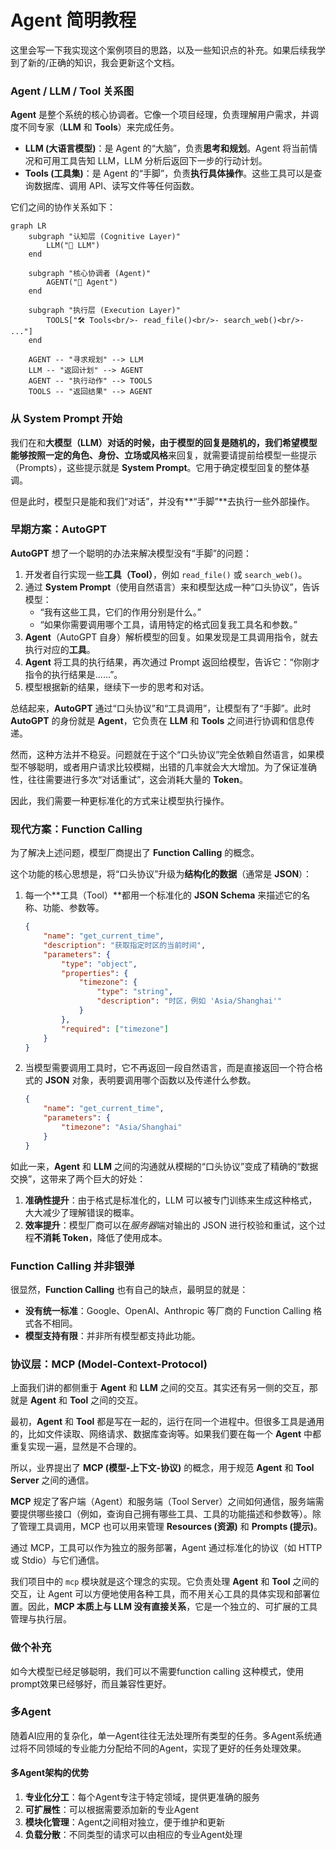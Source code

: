 # Agent 简明教程

这里会写一下我实现这个案例项目的思路，以及一些知识点的补充。如果后续我学到了新的/正确的知识，我会更新这个文档。

### Agent / LLM / Tool 关系图

**Agent** 是整个系统的核心协调者。它像一个项目经理，负责理解用户需求，并调度不同专家（**LLM** 和 **Tools**）来完成任务。

*   **LLM (大语言模型)**：是 Agent 的“大脑”，负责**思考和规划**。Agent 将当前情况和可用工具告知 LLM，LLM 分析后返回下一步的行动计划。
*   **Tools (工具集)**：是 Agent 的“手脚”，负责**执行具体操作**。这些工具可以是查询数据库、调用 API、读写文件等任何函数。

它们之间的协作关系如下：

```mermaid
graph LR
    subgraph "认知层 (Cognitive Layer)"
        LLM("🧠 LLM")
    end

    subgraph "核心协调者 (Agent)"
        AGENT("🤖 Agent")
    end

    subgraph "执行层 (Execution Layer)"
        TOOLS["🛠️ Tools<br/>- read_file()<br/>- search_web()<br/>- ..."]
    end

    AGENT -- "寻求规划" --> LLM
    LLM -- "返回计划" --> AGENT
    AGENT -- "执行动作" --> TOOLS
    TOOLS -- "返回结果" --> AGENT
```

### 从 System Prompt 开始

我们在和**大模型（LLM）**对话的时候，由于模型的回复是随机的，我们希望模型能够按照一定的**角色、身份、立场或风格**来回复，就需要请提前给模型一些提示（Prompts），这些提示就是 **System Prompt**。它用于确定模型回复的整体基调。

但是此时，模型只是能和我们“对话”，并没有**“手脚”**去执行一些外部操作。

### 早期方案：AutoGPT

**AutoGPT** 想了一个聪明的办法来解决模型没有“手脚”的问题：

1.  开发者自行实现一些**工具（Tool）**，例如 `read_file()` 或 `search_web()`。
2.  通过 **System Prompt**（使用自然语言）来和模型达成一种“口头协议”，告诉模型：
    *   “我有这些工具，它们的作用分别是什么。”
    *   “如果你需要调用哪个工具，请用特定的格式回复我工具名和参数。”
3.  **Agent**（AutoGPT 自身）解析模型的回复。如果发现是工具调用指令，就去执行对应的**工具**。
4.  **Agent** 将工具的执行结果，再次通过 Prompt 返回给模型，告诉它：“你刚才指令的执行结果是......”。
5.  模型根据新的结果，继续下一步的思考和对话。

总结起来，**AutoGPT** 通过“口头协议”和“工具调用”，让模型有了“手脚”。此时 **AutoGPT** 的身份就是 **Agent**，它负责在 **LLM** 和 **Tools** 之间进行协调和信息传递。

然而，这种方法并不稳妥。问题就在于这个“口头协议”完全依赖自然语言，如果模型不够聪明，或者用户请求比较模糊，出错的几率就会大大增加。为了保证准确性，往往需要进行多次“对话重试”，这会消耗大量的 **Token**。

因此，我们需要一种更标准化的方式来让模型执行操作。

### 现代方案：Function Calling

为了解决上述问题，模型厂商提出了 **Function Calling** 的概念。

这个功能的核心思想是，将“口头协议”升级为**结构化的数据**（通常是 **JSON**）：

1.  每一个**工具（Tool）**都用一个标准化的 **JSON Schema** 来描述它的名称、功能、参数等。

    ```json
    {
        "name": "get_current_time",
        "description": "获取指定时区的当前时间",
        "parameters": {
            "type": "object",
            "properties": {
                "timezone": {
                    "type": "string",
                    "description": "时区，例如 'Asia/Shanghai'"
                }
            },
            "required": ["timezone"]
        }
    }
    ```

2.  当模型需要调用工具时，它不再返回一段自然语言，而是直接返回一个符合格式的 **JSON** 对象，表明要调用哪个函数以及传递什么参数。

    ```json
    {
        "name": "get_current_time",
        "parameters": {
            "timezone": "Asia/Shanghai"
        }
    }
    ```

如此一来，**Agent** 和 **LLM** 之间的沟通就从模糊的“口头协议”变成了精确的“数据交换”，这带来了两个巨大的好处：

1.  **准确性提升**：由于格式是标准化的，LLM 可以被专门训练来生成这种格式，大大减少了理解错误的概率。
2.  **效率提升**：模型厂商可以在*服务器*端对输出的 JSON 进行校验和重试，这个过程**不消耗 Token**，降低了使用成本。

### Function Calling 并非银弹

很显然，**Function Calling** 也有自己的缺点，最明显的就是：

*   **没有统一标准**：Google、OpenAI、Anthropic 等厂商的 Function Calling 格式各不相同。
*   **模型支持有限**：并非所有模型都支持此功能。

### 协议层：MCP (Model-Context-Protocol)

上面我们讲的都侧重于 **Agent** 和 **LLM** 之间的交互。其实还有另一侧的交互，那就是 **Agent** 和 **Tool** 之间的交互。

最初，**Agent** 和 **Tool** 都是写在一起的，运行在同一个进程中。但很多工具是通用的，比如文件读取、网络请求、数据库查询等。如果我们要在每一个 **Agent** 中都重复实现一遍，显然是不合理的。

所以，业界提出了 **MCP (模型-上下文-协议)** 的概念，用于规范 **Agent** 和 **Tool Server** 之间的通信。

**MCP** 规定了客户端（Agent）和服务端（Tool Server）之间如何通信，服务端需要提供哪些接口（例如，查询自己拥有哪些工具、工具的功能描述和参数等）。除了管理工具调用，MCP 也可以用来管理 **Resources (资源)** 和 **Prompts (提示)**。

通过 MCP，工具可以作为独立的服务部署，Agent 通过标准化的协议（如 HTTP 或 Stdio）与它们通信。

我们项目中的 `mcp` 模块就是这个理念的实现。它负责处理 **Agent** 和 **Tool** 之间的交互，让 Agent 可以方便地使用各种工具，而不用关心工具的具体实现和部署位置。因此，**MCP 本质上与 LLM 没有直接关系**，它是一个独立的、可扩展的工具管理与执行层。

### 做个补充
如今大模型已经足够聪明，我们可以不需要function calling 这种模式，使用prompt效果已经够好，而且兼容性更好。

### 多Agent

随着AI应用的复杂化，单一Agent往往无法处理所有类型的任务。多Agent系统通过将不同领域的专业能力分配给不同的Agent，实现了更好的任务处理效果。

#### 多Agent架构的优势

1. **专业化分工**：每个Agent专注于特定领域，提供更准确的服务
2. **可扩展性**：可以根据需要添加新的专业Agent
3. **模块化管理**：Agent之间相对独立，便于维护和更新
4. **负载分散**：不同类型的请求可以由相应的专业Agent处理
